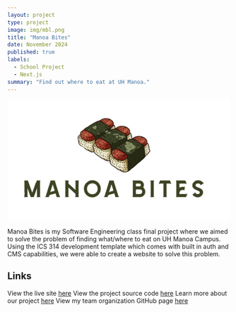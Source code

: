 ```yaml
---
layout: project
type: project
image: img/mbl.png
title: "Manoa Bites"
date: November 2024
published: true
labels:
  - School Project
  - Next.js
summary: "Find out where to eat at UH Manoa."
---
```


<img class="img-fluid" src="../img/mbl2.jpg">

Manoa Bites is my Software Engineering class final project where we aimed to solve the problem of finding what/where to eat on UH Manoa Campus.
Using the ICS 314 development template which comes with built in auth and CMS capabilities, we were able to create a website to solve this problem.

## Links

View the live site <a target="_blank" href="https://manoa-bites.vercel.app">here</a>
View the project source code <a target="_blank" href="https://github.com/manoa-bites/manoa-bites">here</a>
Learn more about our project <a target="_blank" href="https://manoa-bites.github.io/">here</a>
View my team organization GitHub page <a target="_blank" href="https://github.com/manoa-bites">here</a>
